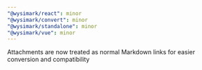 ```yaml
---
"@wysimark/react": minor
"@wysimark/convert": minor
"@wysimark/standalone": minor
"@wysimark/vue": minor
---
```


Attachments are now treated as normal Markdown links for easier conversion and compatibility
